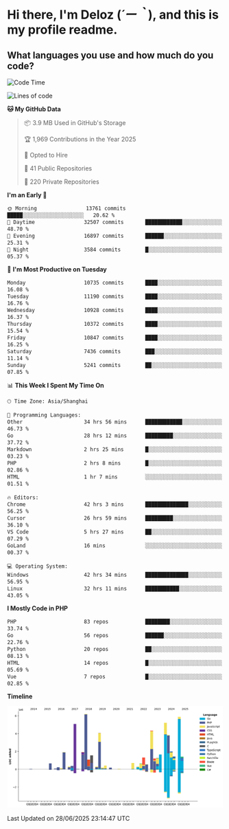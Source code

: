 # **Hi there, I'm Deloz (*´ー｀*), and this is my profile readme.**

## **What languages you use and how much do you code?**

<!--START_SECTION:waka-->
![Code Time](http://img.shields.io/badge/Code%20Time-6%2C797%20hrs%2034%20mins-blue)

![Lines of code](https://img.shields.io/badge/From%20Hello%20World%20I%27ve%20Written-56.0%20million%20lines%20of%20code-blue)

**🐱 My GitHub Data** 

> 📦 3.9 MB Used in GitHub's Storage 
 > 
> 🏆 1,969 Contributions in the Year 2025
 > 
> 💼 Opted to Hire
 > 
> 📜 41 Public Repositories 
 > 
> 🔑 220 Private Repositories 
 > 
**I'm an Early 🐤** 

```text
🌞 Morning                13761 commits       █████░░░░░░░░░░░░░░░░░░░░   20.62 % 
🌆 Daytime                32507 commits       ████████████░░░░░░░░░░░░░   48.70 % 
🌃 Evening                16897 commits       ██████░░░░░░░░░░░░░░░░░░░   25.31 % 
🌙 Night                  3584 commits        █░░░░░░░░░░░░░░░░░░░░░░░░   05.37 % 
```
📅 **I'm Most Productive on Tuesday** 

```text
Monday                   10735 commits       ████░░░░░░░░░░░░░░░░░░░░░   16.08 % 
Tuesday                  11190 commits       ████░░░░░░░░░░░░░░░░░░░░░   16.76 % 
Wednesday                10928 commits       ████░░░░░░░░░░░░░░░░░░░░░   16.37 % 
Thursday                 10372 commits       ████░░░░░░░░░░░░░░░░░░░░░   15.54 % 
Friday                   10847 commits       ████░░░░░░░░░░░░░░░░░░░░░   16.25 % 
Saturday                 7436 commits        ███░░░░░░░░░░░░░░░░░░░░░░   11.14 % 
Sunday                   5241 commits        ██░░░░░░░░░░░░░░░░░░░░░░░   07.85 % 
```


📊 **This Week I Spent My Time On** 

```text
🕑︎ Time Zone: Asia/Shanghai

💬 Programming Languages: 
Other                    34 hrs 56 mins      ████████████░░░░░░░░░░░░░   46.73 % 
Go                       28 hrs 12 mins      █████████░░░░░░░░░░░░░░░░   37.72 % 
Markdown                 2 hrs 25 mins       █░░░░░░░░░░░░░░░░░░░░░░░░   03.23 % 
PHP                      2 hrs 8 mins        █░░░░░░░░░░░░░░░░░░░░░░░░   02.86 % 
HTML                     1 hr 7 mins         ░░░░░░░░░░░░░░░░░░░░░░░░░   01.51 % 

🔥 Editors: 
Chrome                   42 hrs 3 mins       ██████████████░░░░░░░░░░░   56.25 % 
Cursor                   26 hrs 59 mins      █████████░░░░░░░░░░░░░░░░   36.10 % 
VS Code                  5 hrs 27 mins       ██░░░░░░░░░░░░░░░░░░░░░░░   07.29 % 
GoLand                   16 mins             ░░░░░░░░░░░░░░░░░░░░░░░░░   00.37 % 

💻 Operating System: 
Windows                  42 hrs 34 mins      ██████████████░░░░░░░░░░░   56.95 % 
Linux                    32 hrs 11 mins      ███████████░░░░░░░░░░░░░░   43.05 % 
```

**I Mostly Code in PHP** 

```text
PHP                      83 repos            ████████░░░░░░░░░░░░░░░░░   33.74 % 
Go                       56 repos            ██████░░░░░░░░░░░░░░░░░░░   22.76 % 
Python                   20 repos            ██░░░░░░░░░░░░░░░░░░░░░░░   08.13 % 
HTML                     14 repos            █░░░░░░░░░░░░░░░░░░░░░░░░   05.69 % 
Vue                      7 repos             █░░░░░░░░░░░░░░░░░░░░░░░░   02.85 % 
```



**Timeline**

![Lines of Code chart](https://raw.githubusercontent.com/deloz/deloz/main/assets/bar_graph.png)


 Last Updated on 28/06/2025 23:14:47 UTC
<!--END_SECTION:waka-->
